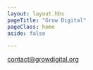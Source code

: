 ```yaml
---
layout: layout.hbs
pageTitle: "Grow Digital"
pageClass: home
aside: false

---
```


<a href="mailto:contact@growdigital.org">contact@growdigital.org</a>
